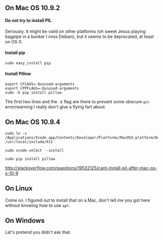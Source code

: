 
## On Mac OS 10.9.2

#### Do not try to install PIL
Seriously. It might be valid on other platforms (oh sweet Jesus playing bagpipe in a bunker I miss Debian), but it seems to be deprecated, at least on OS X.

#### Install pip

```
sudo easy_install pip
```

#### Install Pillow

```
export CFLAGS=-Qunused-arguments
export CPPFLAGS=-Qunused-arguments
sudo -E pip install pillow
```

The first two lines and the `-E` flag are there to prevent some obscure `gcc` error/warning I really don't give a flying fart about.

## On Mac OS 10.9.4
```
sudo ln -s /Applications/Xcode.app/Contents/Developer/Platforms/MacOSX.platform/Developer/SDKs/MacOSX10.8.sdk/System/Library/Frameworks/Tk.framework/Versions/8.5/Headers/X11/ /usr/local/include/X11
```

```
sudo xcode-select --install
```

```
sudo pip install pillow
```

http://stackoverflow.com/questions/19532125/cant-install-pil-after-mac-os-x-10-9

## On Linux
Come on. I figured out to install that on a Mac, don't tell me you got here without knowing how to use `apt`.


## On Windows
Let's pretend you didn't ask that.
